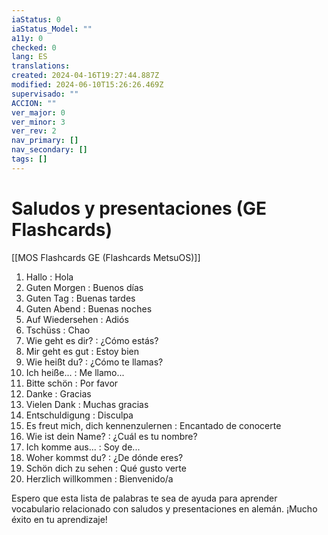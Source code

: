 ```yaml
---
iaStatus: 0
iaStatus_Model: ""
a11y: 0
checked: 0
lang: ES
translations: 
created: 2024-04-16T19:27:44.887Z
modified: 2024-06-10T15:26:26.469Z
supervisado: ""
ACCION: ""
ver_major: 0
ver_minor: 3
ver_rev: 2
nav_primary: []
nav_secondary: []
tags: []
---
```

# Saludos y presentaciones (GE Flashcards)

[[MOS Flashcards GE (Flashcards MetsuOS)]]

1. Hallo : Hola
2. Guten Morgen : Buenos días
3. Guten Tag : Buenas tardes
4. Guten Abend : Buenas noches
5. Auf Wiedersehen : Adiós
6. Tschüss : Chao
7. Wie geht es dir? : ¿Cómo estás?
8. Mir geht es gut : Estoy bien
9. Wie heißt du? : ¿Cómo te llamas?
10. Ich heiße... : Me llamo...
11. Bitte schön : Por favor
12. Danke : Gracias
13. Vielen Dank : Muchas gracias
14. Entschuldigung : Disculpa
15. Es freut mich, dich kennenzulernen : Encantado de conocerte
16. Wie ist dein Name? : ¿Cuál es tu nombre?
17. Ich komme aus... : Soy de...
18. Woher kommst du? : ¿De dónde eres?
19. Schön dich zu sehen : Qué gusto verte
20. Herzlich willkommen : Bienvenido/a

Espero que esta lista de palabras te sea de ayuda para aprender vocabulario relacionado con saludos y presentaciones en alemán. ¡Mucho éxito en tu aprendizaje!
